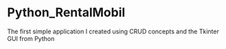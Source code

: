 # Python_RentalMobil
The first simple application I created using CRUD concepts and the Tkinter GUI from Python
